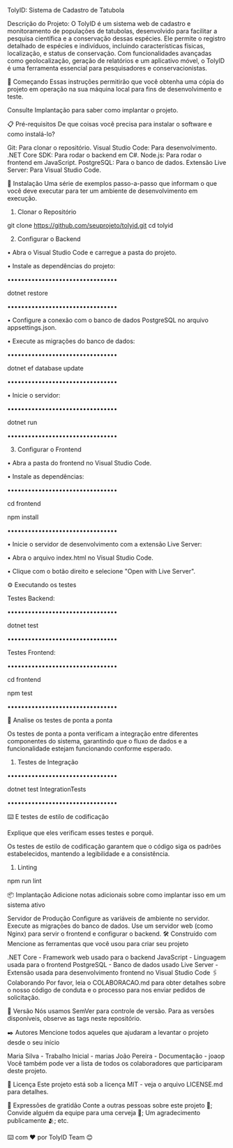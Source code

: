 TolyID: Sistema de Cadastro de Tatubola

Descrição do Projeto:
O TolyID é um sistema web de cadastro e monitoramento de populações de tatubolas, desenvolvido para facilitar a pesquisa científica e a conservação dessas espécies. Ele permite o registro detalhado de espécies e indivíduos, incluindo características físicas, localização, e status de conservação. Com funcionalidades avançadas como geolocalização, geração de relatórios e um aplicativo móvel, o TolyID é uma ferramenta essencial para pesquisadores e conservacionistas.

🚀 Começando
Essas instruções permitirão que você obtenha uma cópia do projeto em operação na sua máquina local para fins de desenvolvimento e teste.

Consulte Implantação para saber como implantar o projeto.

📋 Pré-requisitos
De que coisas você precisa para instalar o software e como instalá-lo?

Git: Para clonar o repositório.
Visual Studio Code: Para desenvolvimento.
.NET Core SDK: Para rodar o backend em C#.
Node.js: Para rodar o frontend em JavaScript.
PostgreSQL: Para o banco de dados.
Extensão Live Server: Para Visual Studio Code.

🔧 Instalação
Uma série de exemplos passo-a-passo que informam o que você deve executar para ter um ambiente de desenvolvimento em execução.

1. Clonar o Repositório
   
git clone https://github.com/seuprojeto/tolyid.git
cd tolyid

2. Configurar o Backend

• Abra o Visual Studio Code e carregue a pasta do projeto.

• Instale as dependências do projeto:

••••••••••••••••••••••••••••••••

dotnet restore

••••••••••••••••••••••••••••••••

• Configure a conexão com o banco de dados PostgreSQL no arquivo appsettings.json.

• Execute as migrações do banco de dados:

••••••••••••••••••••••••••••••••

dotnet ef database update

••••••••••••••••••••••••••••••••

• Inicie o servidor:

••••••••••••••••••••••••••••••••

dotnet run

••••••••••••••••••••••••••••••••

3. Configurar o Frontend

• Abra a pasta do frontend no Visual Studio Code.

• Instale as dependências:

••••••••••••••••••••••••••••••••

cd frontend

npm install

••••••••••••••••••••••••••••••••

• Inicie o servidor de desenvolvimento com a extensão Live Server:

• Abra o arquivo index.html no Visual Studio Code.

• Clique com o botão direito e selecione "Open with Live Server".

⚙️ Executando os testes

Testes Backend:

••••••••••••••••••••••••••••••••

dotnet test

••••••••••••••••••••••••••••••••

Testes Frontend:

••••••••••••••••••••••••••••••••

cd frontend

npm test

••••••••••••••••••••••••••••••••

🔩 Analise os testes de ponta a ponta

Os testes de ponta a ponta verificam a integração entre diferentes componentes do sistema, garantindo que o fluxo de dados e a funcionalidade estejam funcionando conforme esperado.


1. Testes de Integração

••••••••••••••••••••••••••••••••

dotnet test IntegrationTests

••••••••••••••••••••••••••••••••

⌨️ E testes de estilo de codificação

Explique que eles verificam esses testes e porquê.

Os testes de estilo de codificação garantem que o código siga os padrões estabelecidos, mantendo a legibilidade e a consistência.

1. Linting

npm run lint

📦 Implantação
Adicione notas adicionais sobre como implantar isso em um sistema ativo

Servidor de Produção
Configure as variáveis de ambiente no servidor.
Execute as migrações do banco de dados.
Use um servidor web (como Nginx) para servir o frontend e configurar o backend.
🛠️ Construído com
Mencione as ferramentas que você usou para criar seu projeto

.NET Core - Framework web usado para o backend
JavaScript - Linguagem usada para o frontend
PostgreSQL - Banco de dados usado
Live Server - Extensão usada para desenvolvimento frontend no Visual Studio Code
🖇️ Colaborando
Por favor, leia o COLABORACAO.md para obter detalhes sobre o nosso código de conduta e o processo para nos enviar pedidos de solicitação.

📌 Versão
Nós usamos SemVer para controle de versão. Para as versões disponíveis, observe as tags neste repositório.

✒️ Autores
Mencione todos aqueles que ajudaram a levantar o projeto desde o seu início

Maria Silva - Trabalho Inicial - marias
João Pereira - Documentação - joaop
Você também pode ver a lista de todos os colaboradores que participaram deste projeto.

📄 Licença
Este projeto está sob a licença MIT - veja o arquivo LICENSE.md para detalhes.

🎁 Expressões de gratidão
Conte a outras pessoas sobre este projeto 📢;
Convide alguém da equipe para uma cerveja 🍺;
Um agradecimento publicamente 🫂;
etc.

⌨️ com ❤️ por TolyID Team 😊
